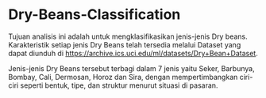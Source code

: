 # Dry-Beans-Classification
Tujuan analisis ini adalah untuk mengklasifikasikan jenis-jenis Dry beans. Karakteristik setiap jenis Dry Beans telah tersedia melalui Dataset yang dapat diunduh di https://archive.ics.uci.edu/ml/datasets/Dry+Bean+Dataset.

Jenis-jenis Dry Beans tersebut terbagi dalam 7 jenis yaitu Seker, Barbunya, Bombay, Cali, Dermosan, Horoz dan Sira, dengan mempertimbangkan ciri-ciri seperti bentuk, tipe, dan struktur menurut situasi di pasaran.

